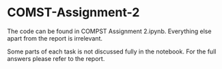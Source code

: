 # COMST-Assignment-2

The code can be found in COMPST Assignment 2.ipynb. Everything else apart from the report is irrelevant.

Some parts of each task is not discussed fully in the notebook. For the full answers please refer to the report.
